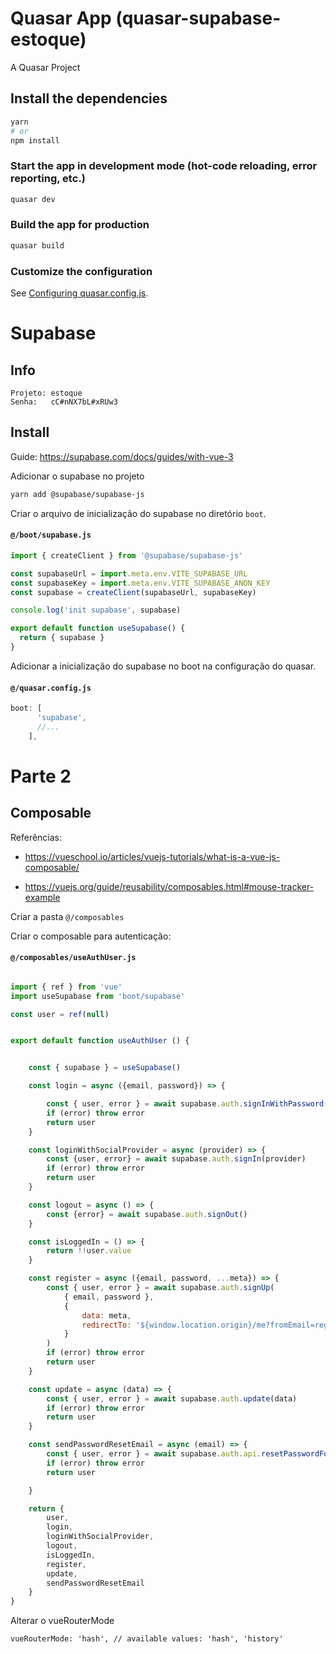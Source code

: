 # Quasar App (quasar-supabase-estoque)

A Quasar Project

## Install the dependencies
```bash
yarn
# or
npm install
```

### Start the app in development mode (hot-code reloading, error reporting, etc.)
```bash
quasar dev
```


### Build the app for production
```bash
quasar build
```

### Customize the configuration
See [Configuring quasar.config.js](https://v2.quasar.dev/quasar-cli-vite/quasar-config-js).


# Supabase

## Info
```
Projeto: estoque
Senha:   cC#nNX7bL#xRUw3
```

## Install

Guide: https://supabase.com/docs/guides/with-vue-3

Adicionar o supabase no projeto
```bash
yarn add @supabase/supabase-js
```

Criar o arquivo de inicialização do supabase no diretório `boot`.

#### **`@/boot/supabase.js`**
```js
import { createClient } from '@supabase/supabase-js'

const supabaseUrl = import.meta.env.VITE_SUPABASE_URL
const supabaseKey = import.meta.env.VITE_SUPABASE_ANON_KEY
const supabase = createClient(supabaseUrl, supabaseKey)

console.log('init supabase', supabase)

export default function useSupabase() {
  return { supabase }
}
```

Adicionar a inicialização do supabase no boot na configuração do quasar.

#### **`@/quasar.config.js`**
```js
boot: [
      'supabase',
      //...
    ],
```

# Parte 2

## Composable
Referências:

- https://vueschool.io/articles/vuejs-tutorials/what-is-a-vue-js-composable/

- https://vuejs.org/guide/reusability/composables.html#mouse-tracker-example

Criar a pasta `@/composables`

Criar o composable para autenticação:

#### **`@/composables/useAuthUser.js`**
```js

import { ref } from 'vue'
import useSupabase from 'boot/supabase'

const user = ref(null)


export default function useAuthUser () {


    const { supabase } = useSupabase()

    const login = async ({email, password}) => {

        const { user, error } = await supabase.auth.signInWithPassword({ email, password })
        if (error) throw error
        return user
    }

    const loginWithSocialProvider = async (provider) => {
        const {user, error} = await supabase.auth.signIn(provider)
        if (error) throw error
        return user
    }

    const logout = async () => {
        const {error} = await supabase.auth.signOut()
    }

    const isLoggedIn = () => {
        return !!user.value
    }

    const register = async ({email, password, ...meta}) => {
        const { user, error } = await supabase.auth.signUp(
            { email, password },
            {
                data: meta,
                redirectTo: '${window.location.origin}/me?fromEmail=registrationConfirmation'
            }
        )
        if (error) throw error
        return user
    }

    const update = async (data) => {
        const { user, error } = await supabase.auth.update(data)
        if (error) throw error
        return user
    }

    const sendPasswordResetEmail = async (email) => {
        const { user, error } = await supabase.auth.api.resetPasswordForEmail(email)
        if (error) throw error
        return user

    }

    return {
        user,
        login,
        loginWithSocialProvider,
        logout,
        isLoggedIn,
        register,
        update,
        sendPasswordResetEmail
    }
}
```

Alterar o vueRouterMode

```
vueRouterMode: 'hash', // available values: 'hash', 'history'
```
